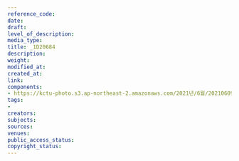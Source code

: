 ```yaml
---
reference_code: 
date: 
draft: 
level_of_description: 
media_type: 
title: _1D20684
description: 
weight: 
modified_at: 
created_at: 
link: 
components:
- https://kctu-photo.s3.ap-northeast-2.amazonaws.com/2021년/6월/20210609_산재사망+노동자+추모분향소+및+농성장+설치/_1D20684.jpg
tags:
- 
creators: 
subjects: 
sources: 
venues: 
public_access_status: 
copyright_status: 
---
```

